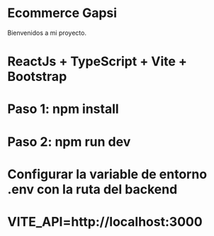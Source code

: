 # Ecommerce Gapsi

Bienvenidos a mi proyecto.

# ReactJs + TypeScript + Vite + Bootstrap

# Paso 1: npm install

# Paso 2: npm run dev

# Configurar la variable de entorno .env con la ruta del backend

# VITE_API=http://localhost:3000
